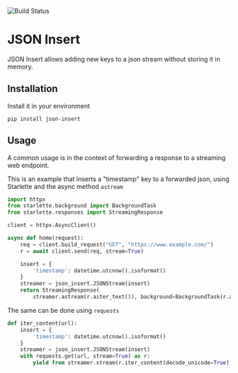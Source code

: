 ![Build Status](https://github.com/wallee94/json-insert/actions/workflows/tests.yaml/badge.svg)

# JSON Insert

JSON Insert allows adding new keys to a json stream without storing it in memory.

## Installation

Install it in your environment

```shell
pip install json-insert
```

## Usage

A common usage is in the context of forwarding a response to a streaming web endpoint.

This is an example that inserts a "timestamp" key to a forwarded json, using Starlette
and the async method `astream`

```python
import httpx
from starlette.background import BackgroundTask
from starlette.responses import StreamingResponse

client = httpx.AsyncClient()

async def home(request):
    req = client.build_request("GET", "https://www.example.com/")
    r = await client.send(req, stream=True)

    insert = {
        'timestamp': datetime.utcnow().isoformat()
    }
    streamer = json_insert.JSONStream(insert)
    return StreamingResponse(
        streamer.astream(r.aiter_text()), background=BackgroundTask(r.aclose))
```

The same can be done using `requests`

```python
def iter_content(url):
    insert = {
        'timestamp': datetime.utcnow().isoformat()
    }
    streamer = json_insert.JSONStream(insert)
    with requests.get(url, stream=True) as r:
        yield from streamer.stream(r.iter_content(decode_unicode=True))
```